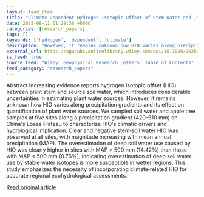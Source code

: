 ```yaml
---
layout: feed_item
title: "Climate‐Dependent Hydrogen Isotopic Offset of Stem Water and Its Effect on Quantification of Plant Water Sources"
date: 2025-08-11 01:29:36 +0000
categories: [research_papers]
tags: []
keywords: ['hydrogen', 'dependent', 'climate']
description: "However, it remains unknown how HIO varies along precipitation gradients and its effect on quantification of plant water sources"
external_url: https://agupubs.onlinelibrary.wiley.com/doi/10.1029/2025GL115559?af=R
is_feed: true
source_feed: "Wiley: Geophysical Research Letters: Table of Contents"
feed_category: "research_papers"
---
```


Abstract Increasing evidence reports hydrogen isotopic offset (HIO) between plant stem and source soil water, which introduces considerable uncertainties in estimating plant water sources. However, it remains unknown how HIO varies along precipitation gradients and its effect on quantification of plant water sources. We sampled soil water and apple tree samples at five sites along a precipitation gradient (420–610 mm) on China's Loess Plateau to characterize HIO's climatic drivers and hydrological implication. Clear and negative stem‐soil water HIO was observed at all sites, with magnitude increasing with mean annual precipitation (MAP). The overestimation of deep soil water use caused by HIO was clearly higher in sites with MAP > 500 mm (14.42%) than those with MAP < 500 mm (0.76%), indicating overestimation of deep soil water use by stable water isotopes is more susceptible in wetter regions. This study emphasizes the necessity of incorporating climate‐related HIO for accurate regional ecohydrological assessments.

[Read original article](https://agupubs.onlinelibrary.wiley.com/doi/10.1029/2025GL115559?af=R)
